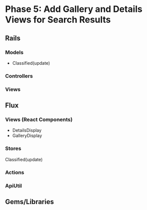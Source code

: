 # Phase 5: Add Gallery and Details Views for Search Results

## Rails
### Models
* Classified(update)

### Controllers


### Views
## Flux

### Views (React Components)
* DetailsDisplay
* GalleryDisplay

### Stores
Classified(update)

### Actions
### ApiUtil
## Gems/Libraries
